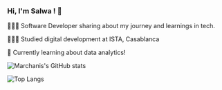 ### Hi, I'm Salwa !  👋

👩🏻‍💻 Software Developer sharing about my journey and learnings in tech.

👩🏻‍🎓 Studied digital development at ISTA, Casablanca

💭 Currently learning about data analytics!


![Marchanis's GitHub stats](https://github-readme-stats.vercel.app/api?username=Marchanis&show_icons=true&theme=radical)

![Top Langs](https://github-readme-stats.vercel.app/api/top-langs/?username=Marchanis&size_weight=0.5&count_weight=0.5)














